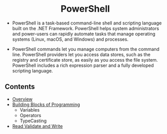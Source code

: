 # <center>PowerShell</center>

* PowerShell is a task-based command-line shell and scripting language built on the .NET Framework. PowerShell helps system administrators and power-users can rapidly automate tasks that manage operating systems (Linux, macOS, and Windows) and processes.

* PowerShell commands let you manage computers from the command line. PowerShell providers let you access data stores, such as the registry and certificate store, as easily as you access the file system. PowerShell includes a rich expression parser and a fully developed scripting language.

## Contents
- [Overview](overview.md)
- [Building Blocks of Programming](building_blocks.md)
    - Variables
    - Operators
    - TypeCasting
- [Read Validate and Write](read_validate.md)